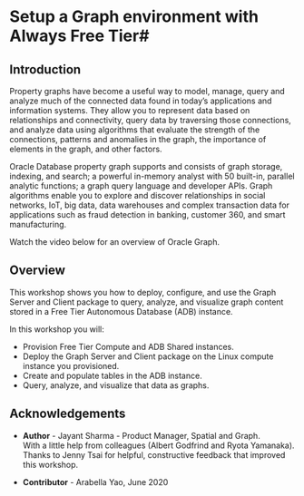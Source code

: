 # Setup a Graph environment with Always Free Tier#

## Introduction
Property graphs have become a useful way to model, manage, query and analyze much of the connected data found in today’s applications and information systems.  They allow you to represent data based on relationships and connectivity, query data by traversing those connections, and analyze data using algorithms that evaluate the strength of the connections, patterns and anomalies in the graph, the importance of elements in the graph, and other factors.

Oracle Database property graph supports and consists of graph storage, indexing, and search; a powerful in-memory analyst with 50 built-in, parallel analytic functions; a graph query language and developer APIs. Graph algorithms enable you to explore and discover relationships in social networks, IoT, big data, data warehouses and complex transaction data for applications such as fraud detection in banking, customer 360, and smart manufacturing.

Watch the video below for an overview of Oracle Graph.
[](youtube:-DYVgYJPbQA)

## Overview
This workshop shows you how to deploy, configure, and use the Graph Server and Client package to query, analyze, and visualize graph content stored in a Free Tier Autonomous Database (ADB) instance. 

In this workshop you will:
- Provision Free Tier Compute and ADB Shared instances.
- Deploy the Graph Server and Client package on the Linux compute instance you provisioned.
- Create and populate tables in the ADB instance.
- Query, analyze, and visualize that data as graphs.

## Acknowledgements ##

- **Author** - Jayant Sharma - Product Manager, Spatial and Graph.  
  With a little help from colleagues (Albert Godfrind and Ryota Yamanaka).  
  Thanks to Jenny Tsai for helpful, constructive feedback that improved this workshop.

- **Contributor** - Arabella Yao, June 2020